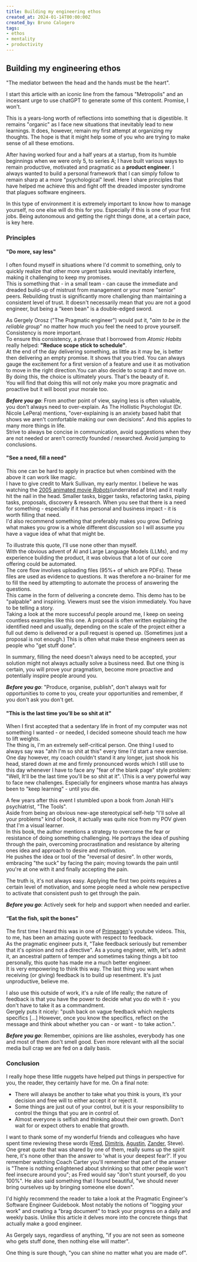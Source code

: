 ```yaml
---
title: Building my engineering ethos
created_at: 2024-01-14T00:00:00Z
created_by: Bruno Calogero
tags:
- ethos
- mentality
- productivity
---
```


## Building my engineering ethos

"The mediator between the head and the hands must be the heart".

I start this article with an iconic line from the famous "Metropolis" and an incessant urge to use chatGPT to generate some of this content. Promise, I won't.

This is a years-long worth of reflections into something that is digestible.
It remains "organic" as I face new situations that inevitably lead to new learnings. It does, however, remain my first attempt at organizing my thoughts.
The hope is that it might help some of you who are trying to make sense of all these emotions.

After having worked four and a half years at a startup, from its humble beginnings when we were only 5, to series A; I have built various ways to remain productive, motivated and pragmatic as a **product engineer**.
I always wanted to build a personal framework that I can simply follow to remain sharp at a more "psychological" level. Here I share principles that have helped me achieve this and fight off the dreaded imposter syndrome that plagues software engineers.

In this type of environment it is extremely important to know how to manage yourself, no one else will do this for you. Especially if this is one of your first jobs. Being autonomous and getting the right things done, at a certain pace, is key here.

### Principles

#### **"Do more, say less"**

I often found myself in situations where I'd commit to something, only to quickly realize that other more urgent tasks would inevitably interfere, making it challenging to keep my promises.\
This is something that - in a small team - can cause the immediate and dreaded build-up of mistrust from management or your more "senior" peers. Rebuilding trust is significantly more challenging than maintaining a consistent level of trust. It doesn't necessarily mean that you are not a good engineer, but being a "keen bean" is a double-edged sword.

As Gergely Orosz ("The Pragmatic engineer") would put it, "*aim to be in the reliable group*" no matter how much you feel the need to prove yourself. Consistency is more important.\
To ensure this consistency, a phrase that I borrowed from *Atomic Habits* really helped: **"Reduce scope stick to schedule"**.\
  At the end of the day delivering something, as little as it may be, is better then delivering an empty promise. It shows that you tried. You can always gauge the excitement for a first version of a feature and use it as motivation to move in the right direction.You can also decide to scrap it and move on. By doing this, the choice is ultimately yours. That's the beauty of it.\
  You will find that doing this will not only make you more pragmatic and proactive but it will boost your morale too.

***Before you go***: From another point of view, saying less is often valuable, you don't always need to over-explain. As The Hollistic Psychologist (Dr. Nicole LePera) mentions, "over-explaining is an anxiety based habit that shows we aren't comfortable making our own decisions". And this applies to many more things in life.\
Strive to always be concise in communication, avoid suggestions when they are not needed or aren't correctly founded / researched. Avoid jumping to conclusions.

#### **"See a need, fill a need"**

This one can be hard to apply in practice but when combined with the above it can work like magic.\
I have to give credit to Mark Sullivan, my early mentor. I believe he was watching the [2005 animated movie *Robots*](https://www.youtube.com/watch?v=nFVlyKRVgwg)(underrated af btw) and it really hit the nail in the head. Smaller tasks, bigger tasks, refactoring tasks, piping tasks, proposals, discovery & research. When you see that there is a need for something - especially if it has personal and business impact - it is worth filling that need.\
I'd also recommend something that preferably makes you grow. Defining what makes you grow is a whole different discussion so I will assume you have a vague idea of what that might be.

To illustrate this quote, I'll use none other than myself.\
With the obvious advent of AI and Large Language Models (LLMs), and my experience building the product, it was obvious that a lot of our core offering could be automated.\
The core flow involves uploading files (95%+ of which are PDFs). These files are used as evidence to questions. It was therefore a no-brainer for me to fill the need by attempting to automate the process of answering the questions.\
This came in the form of delivering a concrete demo. This demo has to be "palpable" and inspiring. Viewers must see the vision immediately. You have to be telling a story.\
Taking a look at the more successful people around me, I keep on seeing countless examples like this one.
A proposal is often written explaining the identified need and usually, depending on the scale of the project either a full out demo is delivered or a pull request is opened up. (Sometimes just a proposal is not enough.)
This is often what make these engineers seen as people who "get stuff done".

In summary, filling the need doesn't always need to be accepted, your solution might not always actually solve a business need. But one thing is certain, you will prove your pragmatism, become more proactive and potentially inspire people around you.

***Before you go***: "Produce, organise, publish", don't always wait for opportunities to come to you, create your opportunities and remember, if you don't ask you don't get.

#### **"This is the last time you’ll be so shit at it"**

When I first accepted that a sedentary life in front of my computer was not something I wanted - or needed, I decided someone should teach me how to lift weights.\
The thing is, I'm an extremely self-critical person. One thing I used to always say was "ahh I'm so shit at this" every time I'd start a new exercise.\
One day however, my coach couldn't stand it any longer, just shook his head, stared down at me and firmly pronounced words which I still use to this day whenever I have to face any "fear of the blank page" style problem: "Well, It'll be the last time you'll be so shit at it".
\This is a very powerful way to face new challenges. Especially for engineers whose mantra has always been to "keep learning" - until you die.

A few years after this event I stumbled upon a book from Jonah Hill's psychiatrist, "The Tools".\
Aside from being an obvious new-age stereotypical self-help "I'll solve all your problems" kind of book, it actually was quite nice from my POV given that I'm a visual learner.\
In this book, the author mentions a strategy to overcome the fear or resistance of doing something challenging.
He portrays the idea of pushing through the pain, overcoming procrastination and resistance by altering ones idea and approach to desire and motivation.\
He pushes the idea or tool of the "reversal of desire". In other words, embracing "the suck" by facing the pain; moving towards the pain until you're at one with it and finally accepting the pain.

The truth is, it's not always easy. Applying the first two points requires a certain level of motivation, and some people need a whole new perspective to activate that consistent push to get through the pain.

***Before you go***: Actively seek for help and support when needed and earlier.

#### **“Eat the fish, spit the bones”**

The first time I heard this was in one of [Primeagen](https://www.youtube.com/c/theprimeagen)'s youtube videos.
This, to me, has been an amazing quote with respect to feedback.\
As the pragmatic engineer puts it, "Take feedback seriously but remember that it's opinion and not a directive". As a young engineer, with, let's admit it, an ancestral pattern of temper and sometimes taking things a bit too personally, this quote has made me a much better engineer.\
It is very empowering to think this way. The last thing you want when receiving (or giving) feedback is to build up resentment. It's just unproductive, believe me.

I also use this outside of work, it's a rule of life really; the nature of feedback is that you have the power to decide what you do with it - you don't have to take it as a commandment.\
Gergely puts it nicely: "push back on vague feedback which neglects specifics [...] However, once you know the specifics, reflect on the message and think about whether you can - or want - to take action.".

***Before you go***: Remember, opinions are like assholes, everybody has one and most of them don't smell good. Even more relevant with all the social media bull crap we are fed on a daily basis.

### Conclusion

I really hope these little nuggets have helped put things in perspective for you, the reader, they certainly have for me. On a final note:

- There will always be another to take what you think is yours, it’s your decision and free will to either accept it or reject it.
- Some things are just out of your control, but it is your responsibility to control the things that you are in control of.
- Almost everyone is selfish and thinking about their own growth. Don't wait for or expect others to enable that growth.

I want to thank some of my wonderful friends and colleagues who have spent time reviewing these words ([Fred](frederico.dev), [Dimitris](https://dimitris.dev/), [Agustin](https://banch.io/), [Zander](https://brade.design), Steve). One great quote that was shared by one of them, really sums up the spirit here, it's none other than the answer to 'what is your deepest fear?'. If you remember watching Coach Carter you'll remember that part of the answer is "There is nothing enlightened about shrinking so that other people won't feel insecure around you"; as Fred would say "don't stunt yourself, do you 100%". He also said something that I found beautiful, "we should never bring ourselves up by bringing someone else down".

I'd highly recommend the reader to take a look at the Pragmatic Engineer's Software Engineer Guidebook. Most notably the notions of "logging your work" and creating a "brag document" to track your progress on a daily and weekly basis. Unlike this article it delves more into the concrete things that actually make a good engineer.

As Gergely says, regardless of anything, "if you are not seen as someone who gets stuff done, then nothing else will matter".

One thing is sure though, "you can shine no matter what you are made of".

